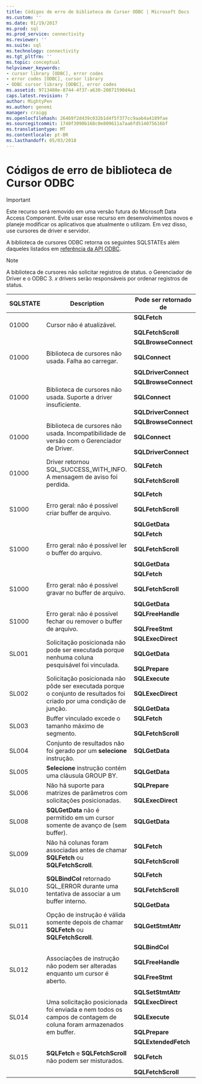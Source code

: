 ```yaml
---
title: Códigos de erro de biblioteca de Cursor ODBC | Microsoft Docs
ms.custom: ''
ms.date: 01/19/2017
ms.prod: sql
ms.prod_service: connectivity
ms.reviewer: ''
ms.suite: sql
ms.technology: connectivity
ms.tgt_pltfrm: ''
ms.topic: conceptual
helpviewer_keywords:
- cursor library [ODBC], error codes
- error codes [ODBC], cursor library
- ODBC cursor library [ODBC], error codes
ms.assetid: 9713480e-8744-4f37-a630-20871590d4a1
caps.latest.revision: 7
author: MightyPen
ms.author: genemi
manager: craigg
ms.openlocfilehash: 26469f2d439c032b1d4f5f377cc9aab4a4189fae
ms.sourcegitcommit: 1740f3090b168c0e809611a7aa6fd514075616bf
ms.translationtype: MT
ms.contentlocale: pt-BR
ms.lasthandoff: 05/03/2018
---
```

# <a name="odbc-cursor-library-error-codes"></a>Códigos de erro de biblioteca de Cursor ODBC
> [!IMPORTANT]  
>  Este recurso será removido em uma versão futura do Microsoft Data Access Component. Evite usar esse recurso em desenvolvimentos novos e planeje modificar os aplicativos que atualmente o utilizam. Em vez disso, use cursores de driver e servidor.  
  
 A biblioteca de cursores ODBC retorna os seguintes SQLSTATEs além daqueles listados em [referência da API ODBC](../../../odbc/reference/syntax/odbc-api-reference.md).  
  
> [!NOTE]  
>  A biblioteca de cursores não solicitar registros de status. o Gerenciador de Driver e o ODBC 3. *x* drivers serão responsáveis por ordenar registros de status.  
  
|SQLSTATE|Description|Pode ser retornado de|  
|--------------|-----------------|--------------------------|  
|01000|Cursor não é atualizável.|**SQLFetch**<br /><br /> **SQLFetchScroll**|  
|01000|Biblioteca de cursores não usada. Falha ao carregar.|**SQLBrowseConnect**<br /><br /> **SQLConnect**<br /><br /> **SQLDriverConnect**|  
|01000|Biblioteca de cursores não usada. Suporte a driver insuficiente.|**SQLBrowseConnect**<br /><br /> **SQLConnect**<br /><br /> **SQLDriverConnect**|  
|01000|Biblioteca de cursores não usada. Incompatibilidade de versão com o Gerenciador de Driver.|**SQLBrowseConnect**<br /><br /> **SQLConnect**<br /><br /> **SQLDriverConnect**|  
|01000|Driver retornou SQL_SUCCESS_WITH_INFO. A mensagem de aviso foi perdida.|**SQLFetch**<br /><br /> **SQLFetchScroll**|  
|S1000|Erro geral: não é possível criar buffer de arquivo.|**SQLFetch**<br /><br /> **SQLFetchScroll**<br /><br /> **SQLGetData**|  
|S1000|Erro geral: não é possível ler o buffer do arquivo.|**SQLFetch**<br /><br /> **SQLFetchScroll**<br /><br /> **SQLGetData**|  
|S1000|Erro geral: não é possível gravar no buffer de arquivo.|**SQLFetch**<br /><br /> **SQLFetchScroll**<br /><br /> **SQLGetData**|  
|S1000|Erro geral: não é possível fechar ou remover o buffer de arquivo.|**SQLFreeHandle**<br /><br /> **SQLFreeStmt**|  
|SL001|Solicitação posicionada não pode ser executada porque nenhuma coluna pesquisável foi vinculada.|**SQLExecDirect**<br /><br /> **SQLGetData**<br /><br /> **SQLPrepare**|  
|SL002|Solicitação posicionada não pôde ser executada porque o conjunto de resultados foi criado por uma condição de junção.|**SQLExecute**<br /><br /> **SQLExecDirect**<br /><br /> **SQLGetData**|  
|SL003|Buffer vinculado excede o tamanho máximo de segmento.|**SQLFetch**<br /><br /> **SQLFetchScroll**|  
|SL004|Conjunto de resultados não foi gerado por um **selecione** instrução.|**SQLGetData**|  
|SL005|**Selecione** instrução contém uma cláusula GROUP BY.|**SQLGetData**|  
|SL006|Não há suporte para matrizes de parâmetros com solicitações posicionadas.|**SQLPrepare**<br /><br /> **SQLExecDirect**|  
|SL008|**SQLGetData** não é permitido em um cursor somente de avanço de (sem buffer).|**SQLGetData**|  
|SL009|Não há colunas foram associadas antes de chamar **SQLFetch** ou **SQLFetchScroll**.|**SQLFetch**<br /><br /> **SQLFetchScroll**|  
|SL010|**SQLBindCol** retornado SQL_ERROR durante uma tentativa de associar a um buffer interno.|**SQLFetch**<br /><br /> **SQLFetchScroll**<br /><br /> **SQLGetData**|  
|SL011|Opção de instrução é válida somente depois de chamar **SQLFetch** ou **SQLFetchScroll**.|**SQLGetStmtAttr**|  
|SL012|Associações de instrução não podem ser alteradas enquanto um cursor é aberto.|**SQLBindCol**<br /><br /> **SQLFreeHandle**<br /><br /> **SQLFreeStmt**<br /><br /> **SQLSetStmtAttr**|  
|SL014|Uma solicitação posicionada foi enviada e nem todos os campos de contagem de coluna foram armazenados em buffer.|**SQLExecDirect**<br /><br /> **SQLExecute**<br /><br /> **SQLPrepare**|  
|SL015|**SQLFetch** e **SQLFetchScroll** não podem ser misturados.|**SQLExtendedFetch**<br /><br /> **SQLFetch**<br /><br /> **SQLFetchScroll**|
